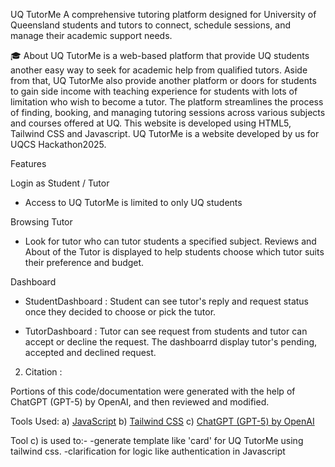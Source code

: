 
UQ TutorMe
A comprehensive tutoring platform designed for University of Queensland students and tutors to connect, schedule sessions, and manage their academic support needs.

🎓 About
UQ TutorMe is a web-based platform that provide UQ students another easy way to seek for academic help from qualified tutors. Aside from that, UQ TutorMe also provide another platform or doors for students to gain side income with teaching experience for students with lots of limitation who wish to become a tutor. The platform streamlines the process of finding, booking, and managing tutoring sessions across various subjects and courses offered at UQ. This website is developed using HTML5, Tailwind CSS and Javascript.
UQ TutorMe is a website developed by us for UQCS Hackathon2025.


Features

Login as Student / Tutor 
- Access to UQ TutorMe is limited to only UQ students

Browsing Tutor
- Look for tutor who can tutor students a specified subject. Reviews and About of the Tutor is displayed to help students choose which tutor suits their preference and budget.

Dashboard
- StudentDashboard : Student can see tutor's reply and request status once they decided to choose or pick the tutor.

- TutorDashboard : Tutor can see request from students and tutor can accept or decline the request. The dashboarrd display tutor's pending, accepted and declined request.


2. Citation :

Portions of this code/documentation were generated with the help of
ChatGPT (GPT-5) by OpenAI, and then reviewed and modified.

Tools Used:
  a) [JavaScript](https://developer.mozilla.org/en-US/docs/Web/JavaScript) 
  b) [Tailwind CSS](https://tailwindcss.com/)
  c) [ChatGPT (GPT-5) by OpenAI](https://openai.com/)

Tool c) is used to:-
 -generate template like 'card' for UQ TutorMe using tailwind css.
 -clarification for logic like authentication in Javascript
 
